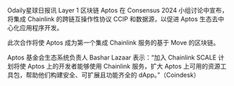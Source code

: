 Odaily星球日报讯 Layer 1 区块链 Aptos 在 Consensus 2024 小组讨论中宣布，将集成 Chainlink 的跨链互操作性协议 CCIP 和数据源，以促进 Aptos 生态去中心化应用程序开发。

此次合作将使 Aptos 成为第一个集成 Chainlink 服务的基于 Move 的区块链。

Aptos 基金会生态系统负责人 Bashar Lazaar 表示：“加入 Chainlink SCALE 计划将使 Aptos 上的开发者能够使用 Chainlink 服务，扩大 Aptos 上可用的资源工具包，帮助他们构建安全、可扩展且功能齐全的 dApp。”（Coindesk）

